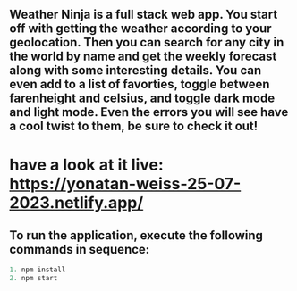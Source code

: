 ## Weather Ninja is a full stack web app. You start off with getting the weather according to your geolocation. Then you can search for any city in the world by name and get the weekly forecast along with some interesting details. You can even add to a list of favorties, toggle between farenheight and celsius, and toggle dark mode and light mode. Even the errors you will see have a cool twist to them, be sure to check it out!

# have a look at it live: https://yonatan-weiss-25-07-2023.netlify.app/

## To run the application, execute the following commands in sequence:

```Javascript
1. npm install
2. npm start
```
